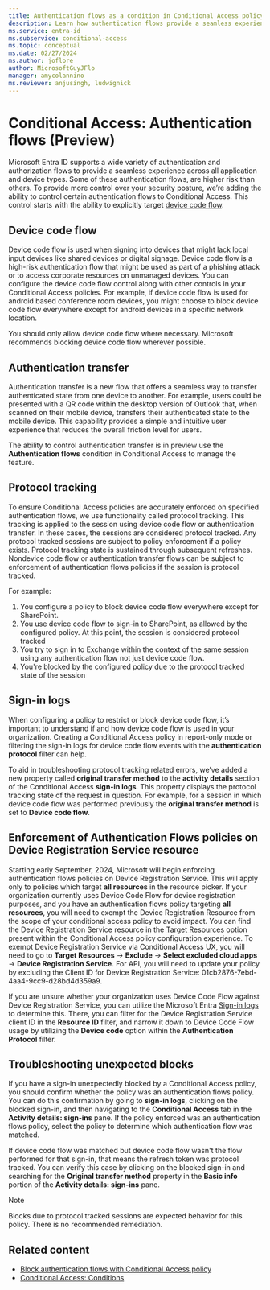 ```yaml
---
title: Authentication flows as a condition in Conditional Access policy
description: Learn how authentication flows provide a seamless experience across all application and device types
ms.service: entra-id
ms.subservice: conditional-access
ms.topic: conceptual
ms.date: 02/27/2024
ms.author: joflore
author: MicrosoftGuyJFlo
manager: amycolannino
ms.reviewer: anjusingh, ludwignick
---
```

# Conditional Access: Authentication flows (Preview)

Microsoft Entra ID supports a wide variety of authentication and authorization flows to provide a seamless experience across all application and device types. Some of these authentication flows, are higher risk than others. To provide more control over your security posture, we’re adding the ability to control certain authentication flows to Conditional Access. This control starts with the ability to explicitly target [device code flow](../../identity-platform/v2-oauth2-device-code.md).

## Device code flow

Device code flow is used when signing into devices that might lack local input devices like shared devices or digital signage. Device code flow is a high-risk authentication flow that might be used as part of a phishing attack or to access corporate resources on unmanaged devices. You can configure the device code flow control along with other controls in your Conditional Access policies. For example, if device code flow is used for android based conference room devices, you might choose to block device code flow everywhere except for android devices in a specific network location. 

You should only allow device code flow where necessary. Microsoft recommends blocking device code flow wherever possible.

## Authentication transfer

Authentication transfer is a new flow that offers a seamless way to transfer authenticated state from one device to another. For example, users could be presented with a QR code within the desktop version of Outlook that, when scanned on their mobile device, transfers their authenticated state to the mobile device. This capability provides a simple and intuitive user experience that reduces the overall friction level for users.  

The ability to control authentication transfer is in preview use the **Authentication flows** condition in Conditional Access to manage the feature.

## Protocol tracking 

To ensure Conditional Access policies are accurately enforced on specified authentication flows, we use functionality called protocol tracking. This tracking is applied to the session using device code flow or authentication transfer. In these cases, the sessions are considered protocol tracked. Any protocol tracked sessions are subject to policy enforcement if a policy exists. Protocol tracking state is sustained through subsequent refreshes. Nondevice code flow or authentication transfer flows can be subject to enforcement of authentication flows policies if the session is protocol tracked.  

For example: 

1. You configure a policy to block device code flow everywhere except for SharePoint. 
1. You use device code flow to sign-in to SharePoint, as allowed by the configured policy. At this point, the session is considered protocol tracked 
1. You try to sign in to Exchange within the context of the same session using any authentication flow not just device code flow. 
1. You're blocked by the configured policy due to the protocol tracked state of the session  

## Sign-in logs  

When configuring a policy to restrict or block device code flow, it’s important to understand if and how device code flow is used in your organization. Creating a Conditional Access policy in report-only mode or filtering the sign-in logs for device code flow events with the **authentication protocol** filter can help.

To aid in troubleshooting protocol tracking related errors, we’ve added a new property called **original transfer method** to the **activity details** section of the Conditional Access **sign-in logs**. This property displays the protocol tracking state of the request in question. For example, for a session in which device code flow was performed previously the **original transfer method** is set to **Device code flow**.

## Enforcement of Authentication Flows policies on Device Registration Service resource
Starting early September, 2024, Microsoft will begin enforcing authentication flows policies on Device Registration Service. This will apply only to policies which target **all resources** in the resource picker. If your organization currently uses Device Code Flow for device registration purposes, and you have an authentication flows policy targeting **all resources**, you will need to exempt the Device Registration Resource from the scope of your conditional access policy to avoid impact. You can find the Device Registration Service resource in the [Target Resources](concept-conditional-access-cloud-apps.md) option present within the Conditional Access policy configuration experience. To exempt Device Registration Service via Conditional Access UX, you will need to go to **Target Resources** -> **Exclude** -> **Select excluded cloud apps** -> **Device Registration Service**. For API, you will need to update your policy by excluding the Client ID for Device Registration Service: 01cb2876-7ebd-4aa4-9cc9-d28bd4d359a9. 

If you are unsure whether your organization uses Device Code Flow against Device Registration Service, you can utilize the Microsoft Entra [Sign-in logs](../monitoring-health/concept-sign-ins.md) to determine this. There, you can filter for the Device Registration Service client ID in the **Resource ID** filter, and narrow it down to Device Code Flow usage by utilizing the **Device code** option within the **Authentication Protocol** filter.

## Troubleshooting unexpected blocks 

If you have a sign-in unexpectedly blocked by a Conditional Access policy, you should confirm whether the policy was an authentication flows policy. You can do this confirmation by going to **sign-in logs**, clicking on the blocked sign-in, and then navigating to the **Conditional Access** tab in the **Activity details: sign-ins** pane. If the policy enforced was an authentication flows policy, select the policy to determine which authentication flow was matched.

If device code flow was matched but device code flow wasn't the flow performed for that sign-in, that means the refresh token was protocol tracked. You can verify this case by clicking on the blocked sign-in and searching for the **Original transfer method** property in the **Basic info** portion of the **Activity details: sign-ins** pane.

> [!NOTE]
> Blocks due to protocol tracked sessions are expected behavior for this policy. There is no recommended remediation.  

## Related content

- [Block authentication flows with Conditional Access policy](how-to-policy-authentication-flows.md)
- [Conditional Access: Conditions](concept-conditional-access-conditions.md)

